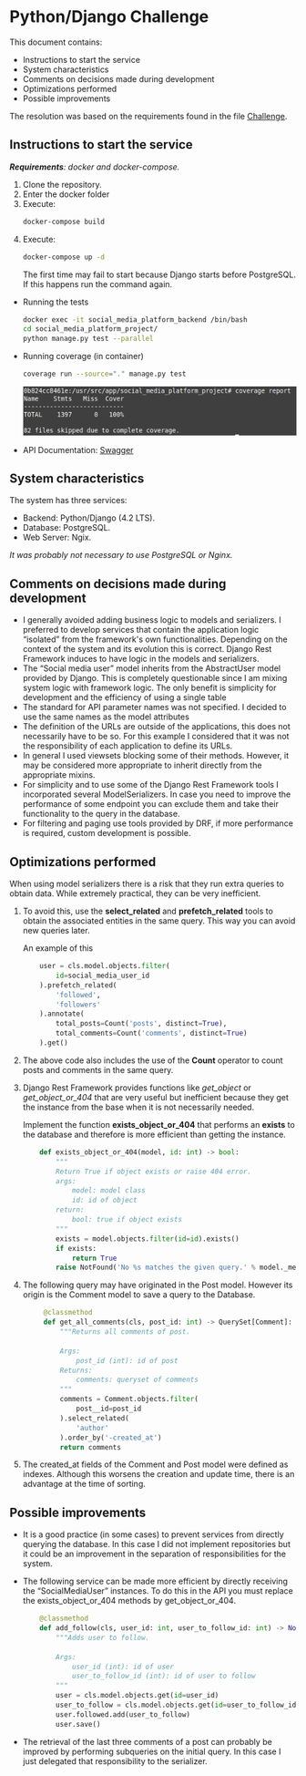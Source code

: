 # Python/Django Challenge

This document contains:

- Instructions to start the service 
- System characteristics
- Comments on decisions made during development
- Optimizations performed
- Possible improvements

The resolution was based on the requirements found in the file [Challenge](./CHALLENGE.md).

## Instructions to start the service

***Requirements**: docker and docker-compose.*

1. Clone the repository.
2. Enter the docker folder
3. Execute:
    ```bash
    docker-compose build
    ```
4. Execute:
    ```bash
    docker-compose up -d
    ```
   The first time may fail to start because Django starts before PostgreSQL. If this happens run the command again.

- Running the tests
    ```bash
    docker exec -it social_media_platform_backend /bin/bash
    cd social_media_platform_project/
    python manage.py test --parallel
    ```
- Running coverage (in container)
    ```bash
    coverage run --source="." manage.py test
    ```
    <img title="Coverage" alt="coverage" src="./coverage.png">




- API Documentation: [Swagger](http://127.0.0.1:8081/swagger) 

## System characteristics

The system has three services:
- Backend: Python/Django (4.2 LTS).
- Database: PostgreSQL.
- Web Server: Ngix.

*It was probably not necessary to use PostgreSQL or Nginx.*

## Comments on decisions made during development

- I generally avoided adding business logic to models and serializers. I preferred to develop services that contain the application logic “isolated” from the framework's own functionalities. Depending on the context of the system and its evolution this is correct.
Django Rest Framework induces to have logic in the models and serializers.
- The “Social media user” model inherits from the AbstractUser model provided by Django. This is completely questionable since I am mixing system logic with framework logic. The only benefit is simplicity for development and the efficiency of using a single table
- The standard for API parameter names was not specified. I decided to use the same names as the model attributes 
- The definition of the URLs are outside of the applications, this does not necessarily have to be so. For this example I considered that it was not the responsibility of each application to define its URLs.
- In general I used viewsets blocking some of their methods. However, it may be considered more appropriate to inherit directly from the appropriate mixins.
- For simplicity and to use some of the Django Rest Framework tools I incorporated several ModelSerializers. In case you need to improve the performance of some endpoint you can exclude them and take their functionality to the query in the database.
- For filtering and paging use tools provided by DRF, if more performance is required, custom development is possible.

## Optimizations performed

When using model serializers there is a risk that they run extra queries to obtain data. While extremely practical, they can be very inefficient.

1. To avoid this, use the **select_related** and **prefetch_related** tools to obtain the associated entities in the same query. This way you can avoid new queries later.

    An example of this

    ```python
        user = cls.model.objects.filter(
            id=social_media_user_id
        ).prefetch_related(
            'followed',
            'followers'
        ).annotate(
            total_posts=Count('posts', distinct=True),
            total_comments=Count('comments', distinct=True)
        ).get()
    ```

2. The above code also includes the use of the **Count** operator to count posts and comments in the same query.
   
3. Django Rest Framework provides functions like  *get_object* or *get_object_or_404*  that are very useful but inefficient because they get the instance from the base when it is not necessarily needed.

    Implement the function **exists_object_or_404** that performs an **exists** to the database and therefore is more efficient than getting the instance. 

    ```python
        def exists_object_or_404(model, id: int) -> bool:
            """
            Return True if object exists or raise 404 error.
            args:
                model: model class
                id: id of object
            return:
                bool: true if object exists
            """
            exists = model.objects.filter(id=id).exists()
            if exists:
                return True
            raise NotFound('No %s matches the given query.' % model._meta.object_name)

    ```

4. The following query may have originated in the Post model. However its origin is the Comment model to save a query to the Database.
   ```python
        @classmethod
        def get_all_comments(cls, post_id: int) -> QuerySet[Comment]:
            """Returns all comments of post.

            Args:
                post_id (int): id of post
            Returns:
                comments: queryset of comments
            """
            comments = Comment.objects.filter(
                post__id=post_id
            ).select_related(
                'author'
            ).order_by('-created_at')
            return comments
    ```

5. The created_at fields of the Comment and Post model were defined as indexes. Although this worsens the creation and update time, there is an advantage at the time of sorting.

## Possible improvements

- It is a good practice (in some cases) to prevent services from directly querying the database. In this case I did not implement repositories but it could be an improvement in the separation of responsibilities for the system.

- The following service can be made more efficient by directly receiving the “SocialMediaUser” instances. To do this in the API you must replace the exists_object_or_404 methods by get_object_or_404.
    ```python
        @classmethod
        def add_follow(cls, user_id: int, user_to_follow_id: int) -> None:
            """Adds user to follow.

            Args:
                user_id (int): id of user
                user_to_follow_id (int): id of user to follow
            """
            user = cls.model.objects.get(id=user_id)
            user_to_follow = cls.model.objects.get(id=user_to_follow_id)
            user.followed.add(user_to_follow)
            user.save()

    ```

- The retrieval of the last three comments of a post can probably be improved by performing subqueries on the initial query. In this case I just delegated that responsibility to the serializer.
